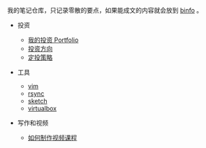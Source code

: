 我的笔记仓库，只记录零散的要点，如果能成文的内容就会放到 [binfo](https://happypeter.github.io/binfo/) 。

- 投资
  - [我的投资 Portfolio](invest-portfolio.md)
  - [投资方向](invest-targets.md)
  - [定投策略](invest-mindset.md)

- 工具
  - [vim](vim.md)
  - [rsync](rsync.md)
  - [sketch](sketch.md)
  - [virtualbox](virtualbox.md)

- 写作和视频
  - [如何制作视频课程](teaching.md)
